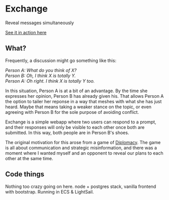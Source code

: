 # Exchange

Reveal messages simultaneously

[See it in action here](http://exchange-public-lb-115446130.us-east-1.elb.amazonaws.com/)

## What?

Frequently, a discussion might go something like this:

_Person A: What do you think of X?_  
_Person B: Oh, I think X is totally Y._  
_Person A: Oh right. I think X is totally Y too._

In this situation, Person A is at a bit of an advantage. By the time she expresses her opinion, Person B has already given his. That allows Person A the option to tailer her reponse in a way that meshes with what she has just heard. Maybe that means taking a weaker stance on the topic, or even agreeing with Person B for the sole purpose of avoiding conflict.

Exchange is a simple webapp where two users can respond to a prompt, and their responses will only be visible to each other once both are submitted. In this way, both people are in Person B's shoes.

The original motivation for this arose from a game of [Diplomacy](https://en.wikipedia.org/wiki/Diplomacy_(game)). The game is all about communication and strategic misinformation, and there was a moment where I wanted myself and an opponent to reveal our plans to each other at the same time.

## Code things

Nothing too crazy going on here. node + postgres stack, vanilla frontend with bootstrap. Running in ECS & LightSail.
